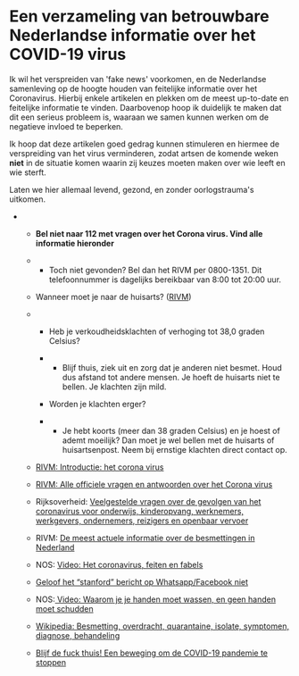 # Een verzameling van betrouwbare Nederlandse informatie over het COVID-19 virus

Ik wil het verspreiden van 'fake news' voorkomen, en de Nederlandse samenleving op de hoogte houden van feitelijke informatie over het Coronavirus. Hierbij enkele artikelen en plekken om de meest up-to-date en feitelijke informatie te vinden. Daarbovenop hoop ik duidelijk te maken dat dit een serieus probleem is, waaraan we samen kunnen werken om de negatieve invloed te beperken.

Ik hoop dat deze artikelen goed gedrag kunnen stimuleren en hiermee de verspreiding van het virus verminderen, zodat artsen de komende weken **niet** in de situatie komen waarin zij keuzes moeten maken over wie leeft en wie sterft. 

Laten we hier allemaal levend, gezond, en zonder oorlogstrauma's uitkomen.

- - **Bel niet naar 112 met vragen over het Corona virus. Vind alle informatie hieronder**

  - - Toch niet gevonden? Bel dan het RIVM per 0800-1351. Dit telefoonnummer is dagelijks bereikbaar van 8:00 tot 20:00 uur.

  - Wanneer moet je naar de huisarts? ([RIVM](https://www.rivm.nl/coronavirus/covid-19))

  - - Heb je verkoudheidsklachten of verhoging tot 38,0 graden Celsius?

    - - Blijf thuis, ziek uit en zorg dat je anderen niet besmet. Houd dus afstand tot andere mensen. Je hoeft de huisarts niet te bellen. Je klachten zijn mild.

    - Worden je klachten erger?

    - - Je hebt koorts (meer dan 38 graden Celsius) en je hoest of ademt moeilijk? Dan moet je wel bellen met de huisarts of huisartsenpost. Neem bij ernstige klachten direct contact op.

  - [RIVM: Introductie: het corona virus](https://www.rivm.nl/coronavirus/covid-19)

  - [RIVM: Alle officiele vragen en antwoorden over het Corona virus](https://www.rivm.nl/coronavirus/covid-19/vragen-antwoorden)

  - Rijksoverheid: [Veelgestelde vragen over de gevolgen van het coronavirus voor onderwijs, kinderopvang, werknemers, werkgevers, ondernemers, reizigers en openbaar vervoer](https://www.rijksoverheid.nl/onderwerpen/coronavirus-covid-19)

  - RIVM: [De meest actuele informatie over de besmettingen in Nederland](https://www.rivm.nl/nieuws/actuele-informatie-over-coronavirus)

  - NOS: [Video: Het coronavirus, feiten en fabels](https://www.youtube.com/watch?v=usu4Kqjia5I&feature=youtu.be&t=130)

  - [Geloof het “stanford” bericht op Whatsapp/Facebook niet](https://www.motherjones.com/politics/2020/03/theres-a-facebook-coronavirus-post-going-viral-claiming-to-be-from-stanford-dont-believe-it/)

  - NOS:[ Video: Waarom je je handen moet wassen, en geen handen moet schudden](https://www.youtube.com/watch?v=Xjxv1r9oyz0)

  - [Wikipedia: Besmetting, overdracht, quarantaine, isolate, symptomen, diagnose, behandeling](https://nl.wikipedia.org/wiki/COVID-19)

  - [Blijf de fuck thuis! Een beweging om de COVID-19 pandemie te stoppen](https://staythefuckhome.com/nl/)